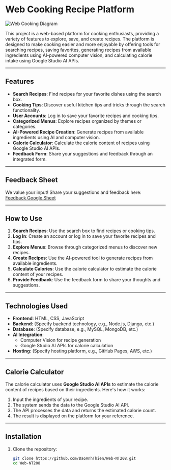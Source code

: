 # Web Cooking Recipe Platform

![Web Cooking Diagram](https://github.com/DaoAnhThien/Web-NT208/assets/117579985/953cb414-d172-4c96-a7d6-68b58617cfa9)

This project is a web-based platform for cooking enthusiasts, providing a variety of features to explore, save, and create recipes. The platform is designed to make cooking easier and more enjoyable by offering tools for searching recipes, saving favorites, generating recipes from available ingredients using AI-powered computer vision, and calculating calorie intake using Google Studio AI APIs.

---

## Features
- **Search Recipes**: Find recipes for your favorite dishes using the search box.
- **Cooking Tips**: Discover useful kitchen tips and tricks through the search functionality.
- **User Accounts**: Log in to save your favorite recipes and cooking tips.
- **Categorized Menus**: Explore recipes organized by themes or categories.
- **AI-Powered Recipe Creation**: Generate recipes from available ingredients using AI and computer vision.
- **Calorie Calculator**: Calculate the calorie content of recipes using Google Studio AI APIs.
- **Feedback Form**: Share your suggestions and feedback through an integrated form.

---

## Feedback Sheet
We value your input! Share your suggestions and feedback here:  
[Feedback Google Sheet](https://docs.google.com/spreadsheets/d/1Q7Ipr-ituq-qSm5cAGPOEovHy4n4FweQg5NsqBK3Pks/edit?usp=sharing)

---

## How to Use
1. **Search Recipes**: Use the search box to find recipes or cooking tips.
2. **Log In**: Create an account or log in to save your favorite recipes and tips.
3. **Explore Menus**: Browse through categorized menus to discover new recipes.
4. **Create Recipes**: Use the AI-powered tool to generate recipes from available ingredients.
5. **Calculate Calories**: Use the calorie calculator to estimate the calorie content of your recipes.
6. **Provide Feedback**: Use the feedback form to share your thoughts and suggestions.

---

## Technologies Used
- **Frontend**: HTML, CSS, JavaScript
- **Backend**: (Specify backend technology, e.g., Node.js, Django, etc.)
- **Database**: (Specify database, e.g., MySQL, MongoDB, etc.)
- **AI Integration**: 
  - Computer Vision for recipe generation
  - Google Studio AI APIs for calorie calculation
- **Hosting**: (Specify hosting platform, e.g., GitHub Pages, AWS, etc.)

---

## Calorie Calculator
The calorie calculator uses **Google Studio AI APIs** to estimate the calorie content of recipes based on their ingredients. Here's how it works:
1. Input the ingredients of your recipe.
2. The system sends the data to the Google Studio AI API.
3. The API processes the data and returns the estimated calorie count.
4. The result is displayed on the platform for your reference.

---

## Installation
1. Clone the repository:
   ```bash
   git clone https://github.com/DaoAnhThien/Web-NT208.git
   cd Web-NT208
